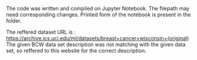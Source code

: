 The code was written and compiled on Jupyter Notebook. The filepath may need corresponding changes.
Printed form of the notebook is present in the folder.

The reffered dataset URL is : https://archive.ics.uci.edu/ml/datasets/breast+cancer+wisconsin+(original)
The given BCW data set description was not matching with the given data set,
so reffered to this website for the correct description.
